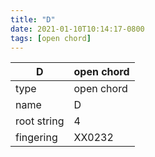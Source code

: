 ```yaml
---
title: "D"
date: 2021-01-10T10:14:17-0800
tags: [open chord]
---
```


|D|open chord|
|---|---|
|type|open chord|
|name|D|
|root string|4|
|fingering|XX0232|
